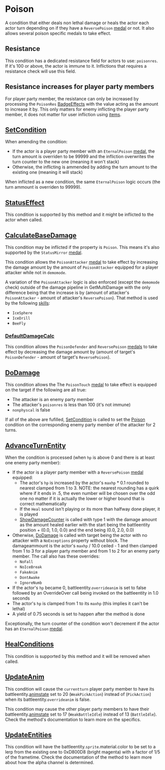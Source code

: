 # Poison
A condition that either deals non lethal damage or heals the actor each actor turn depending on if they have a `ReversePoison` [medal](../../../Enums%20and%20IDs/Medal.md) or not. It also allows several poison specific medals to take effect.

## Resistance
This condition has a dedicated resistance field for actors to use: `poisonres`. If it's 100 or above, the actor is immune to it. Inflictions that requires a resistance check will use this field.

## Resistance increases for player party members
For player party member, the resistance can only be increased by processing the `PoisonRes` [BadgeEffects](../../../TextAsset%20Data/Medals%20data.md#medal-effects) with the value acting as the amount to increase it by. This only matters for enemy inflicting the player party member, it does not matter for user infliction using [items](../../../Enums%20and%20IDs/Items.md).

## [SetCondition](../Conditions%20methods/SetCondition.md)
When amending the condition: 

- If the actor is a player party member with an `EternalPoison` [medal](../../../Enums%20and%20IDs/Medal.md), the turn amount is overriden to be 99999 and the infliction overwrites the turn counter to the new one (meaning it won't stack)
- Otherwise, the inflicting is ammended by adding the turn amount to the existing one (meaning it will stack)

When inflicted as a new condition, the same `EternalPoison` logic occurs (the turn ammount is overriden to 99999).

## [StatusEffect](../Conditions%20methods/StatusEffect.md)
This condition is supported by this method and it might be inflicted to the actor when called.

## [CalculateBaseDamage](../../Damage%20pipeline/CalculateBaseDamage.md)
This condition may be inflicted if the property is `Poison`. This means it's also supported by the `StatusMirror` [medal](../../../Enums%20and%20IDs/Medal.md).

This condition allows the `PoisonAttacker` [medal](../../../Enums%20and%20IDs/Medal.md) to take effect by increasing the damage amount by the amount of `PoisonAttacker` equipped for a player attacker while not in `demomode`. 

A variation of the `PoisonAttacker` logic is also enforced (except the `demomode` check) outside of the damage pipeline in GetMultiDamage with the only difference being that the increase is by (amount of attacker's `PoisonAttacker` - amount of attacker's `ReversePoison`). That method is used by the following [skills](../../../Enums%20and%20IDs/Skills.md):

- `IceSphere`
- `IceDrill`
- `BeeFly`

### [DefaultDamageCalc](../../Damage%20pipeline/CalculateBaseDamage.md#defaultdamagecalc)
This condition allows the `PoisonDefender` and `ReversePoison` [medals](../../../Enums%20and%20IDs/Medal.md) to take effect by decreasing the damage amount by (amount of target's `PoisonDefender` - amount of target's `ReversePoison`).

## [DoDamage](../../Damage%20pipeline/DoDamage.md)
This condition allows the The `PoisonTouch` [medal](../../../Enums%20and%20IDs/Medal.md) to take effect is equipped on the target if the following are all true:

- The attacker is an enemy party member
- The attacker's `poisonres` is less than 100 (it's not immune)
- `nonphyscal` is false

If all of the above are fufilled, [SetCondition](../Conditions%20methods/SetCondition.md) is called to set the [Poison](Poison.md) condition on the corresponding enemy party member of the attacker for 2 turns.

## [AdvanceTurnEntity](../../Battle%20flow/AdvanceTurnEntity.md)
When the condition is processed (when `hp` is above 0 and there is at least one enemy party member):

- If the actor is a player party member with a `ReversePoison` [medal](../../../Enums%20and%20IDs/Medal.md) equipped:
    - The actor's `hp` is increased by the actor's `maxhp` * 0.1 rounded to nearest clamped from 1 to 3. NOTE: the nearest rounding has a quirk where if it ends in .5, the even number will be chosen over the odd one no matter if it is actually the lower or higher bound that is correct mathematically
    - If the `Heal` sound isn't playing or its more than halfway done player, it is played
    - [ShowDamageCounter](../../Visual%20rendering/ShowDamageCounter.md) is called with type 1 with the damage amount as the amount healed earlier with the start being the battleentity position + (0.0, 1.0, 0.0) and the end being (0.0, 2.0, 0.0)
- Otherwise, [DoDamage](../../Damage%20pipeline/DoDamage.md) is called with target being the actor with no attacker with a `NoExceptions` property without block. The damageammount is the actor's `maxhp` / 10.0 ceiled - 1 and then clamped from 1 to 3 for a player party member and from 1 to 2 for an enemy party member. The call also has these overrides:
    - `NoFall`
	- `NoIceBreak`
	- `FakeAnim`
	- `DontAwake`
	- `IgnoreNumb`
- If the actor's `hp` became 0, battleentity.`overrideanim` is set to false followed by an OverrideOver call being invoked on the battleentity in 1.0 seconds
- The actor's `hp` is clamped from 1 to its `maxhp` (this implies it can't be lethal)
- A yield of 0.75 seconds is set to happen after the method is done

Exceptionally, the turn counter of the condition won't decrement if the actor has an `EternalPoison` [medal](../../../Enums%20and%20IDs/Medal.md).

## [HealConditions](../Conditions%20methods/HealConditions.md)
This condition is supported by this method and it will be removed when called.

## [UpdateAnim](../../Visual%20rendering/UpdateAnim.md)
This condition will cause the `currentturn` player party member to have its battleentity.[animstate](../../../Entities/EntityControl/Animations/animstate.md) set to 20 (`WeakPickAction`) instead of (`PickAction`) when its battleentity.`overrideanim` is false.

This condition may cause the other player party members to have their battleentity.[animstate](../../../Entities/EntityControl/Animations/animstate.md) set to 17 (`WeakBattleIdle`) instead of 13 (`BattleIdle`). Check the method's documentation to learn more on the specifics.

## [UpdateEntities](../../Visual%20rendering/UpdateEntities.md)
This condition will have the battleentity.`sprite`.material.color to be set to a lerp from the existing one to 0xD800D8 (bright magenta) with a factor of 1/5 of the frametime. Check the documentation of the method to learn more about how the alpha channel is determined.
